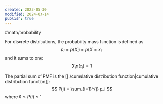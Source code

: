 ```yaml
---
created: 2023-05-30
modified: 2024-03-14
publish: true
---
```


#math/probability 

For discrete distributions, the probability mass function is defined as
$$
p_i = p(X_i) = p(X = x_i)
$$
and it sums to one:
$$
\sum_i p(x_i) = 1
$$

The partial sum of PMF is the [[./cumulative distribution function|cumulative distribution function]]:
$$
P(j) = \sum_{i=1}^{j} p_i
$$
where $0 \le P(i) \le 1$